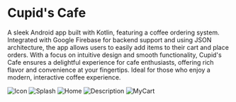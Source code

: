 # Cupid's Cafe
A sleek Android app built with Kotlin, featuring a coffee ordering system. Integrated with Google Firebase for backend support and using JSON architecture, the app allows users to easily add items to their cart and place orders. With a focus on intuitive design and smooth functionality, Cupid's Cafe ensures a delightful experience for cafe enthusiasts, offering rich flavor and convenience at your fingertips. Ideal for those who enjoy a modern, interactive coffee experience.


![Icon](https://github.com/user-attachments/assets/f2af564d-7974-4b80-9ba3-0e123b22e9e5) ![Splash](https://github.com/user-attachments/assets/8b97f255-975c-40aa-bb2d-2dd83a3b5bfd) ![Home](https://github.com/user-attachments/assets/d9ebae56-af7d-4fae-a6dc-aa6604957dc5) ![Description](https://github.com/user-attachments/assets/da27c8bf-87ae-487e-8dbe-661c25a03ccd) ![MyCart](https://github.com/user-attachments/assets/2aadb59a-11c9-471e-9f01-19fd88ba5c1a)
